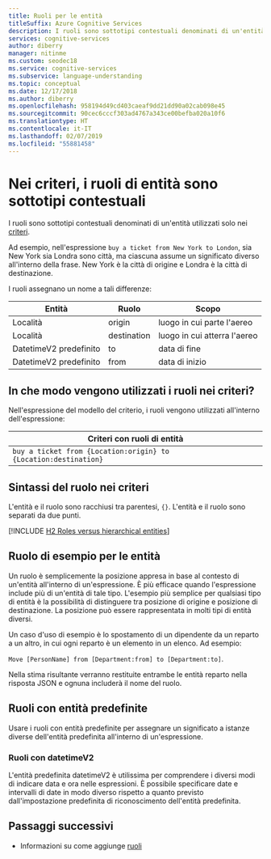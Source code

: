 ```yaml
---
title: Ruoli per le entità
titleSuffix: Azure Cognitive Services
description: I ruoli sono sottotipi contestuali denominati di un'entità utilizzati solo nei criteri. Ad esempio, nell'espressione `buy a ticket from New York to London`, sia New York sia Londra sono città, ma ciascuna assume un significato diverso all'interno della frase. New York è la città di origine e Londra è la città di destinazione.
services: cognitive-services
author: diberry
manager: nitinme
ms.custom: seodec18
ms.service: cognitive-services
ms.subservice: language-understanding
ms.topic: conceptual
ms.date: 12/17/2018
ms.author: diberry
ms.openlocfilehash: 958194d49cd403caeaf9dd21dd90a02cab098e45
ms.sourcegitcommit: 90cec6cccf303ad4767a343ce00befba020a10f6
ms.translationtype: HT
ms.contentlocale: it-IT
ms.lasthandoff: 02/07/2019
ms.locfileid: "55881458"
---
```

# <a name="entity-roles-in-patterns-are-contextual-subtypes"></a>Nei criteri, i ruoli di entità sono sottotipi contestuali
I ruoli sono sottotipi contestuali denominati di un'entità utilizzati solo nei [criteri](luis-concept-patterns.md).

Ad esempio, nell'espressione `buy a ticket from New York to London`, sia New York sia Londra sono città, ma ciascuna assume un significato diverso all'interno della frase. New York è la città di origine e Londra è la città di destinazione. 

I ruoli assegnano un nome a tali differenze:

|Entità|Ruolo|Scopo|
|--|--|--|
|Località|origin|luogo in cui parte l'aereo|
|Località|destination|luogo in cui atterra l'aereo|
|DatetimeV2 predefinito|to|data di fine|
|DatetimeV2 predefinito|from|data di inizio|

## <a name="how-are-roles-used-in-patterns"></a>In che modo vengono utilizzati i ruoli nei criteri?
Nell'espressione del modello del criterio, i ruoli vengono utilizzati all'interno dell'espressione: 

|Criteri con ruoli di entità|
|--|
|`buy a ticket from {Location:origin} to {Location:destination}`|


## <a name="role-syntax-in-patterns"></a>Sintassi del ruolo nei criteri
L'entità e il ruolo sono racchiusi tra parentesi, `{}`. L'entità e il ruolo sono separati da due punti. 


[!INCLUDE [H2 Roles versus hierarchical entities](../../../includes/cognitive-services-luis-hier-roles.md)] 

## <a name="example-role-for-entities"></a>Ruolo di esempio per le entità

Un ruolo è semplicemente la posizione appresa in base al contesto di un'entità all'interno di un'espressione. È più efficace quando l'espressione include più di un'entità di tale tipo. L'esempio più semplice per qualsiasi tipo di entità è la possibilità di distinguere tra posizione di origine e posizione di destinazione. La posizione può essere rappresentata in molti tipi di entità diversi. 

Un caso d'uso di esempio è lo spostamento di un dipendente da un reparto a un altro, in cui ogni reparto è un elemento in un elenco. Ad esempio:  

`Move [PersonName] from [Department:from] to [Department:to]`. 

Nella stima risultante verranno restituite entrambe le entità reparto nella risposta JSON e ognuna includerà il nome del ruolo. 

## <a name="roles-with-prebuilt-entities"></a>Ruoli con entità predefinite

Usare i ruoli con entità predefinite per assegnare un significato a istanze diverse dell'entità predefinita all'interno di un'espressione. 

### <a name="roles-with-datetimev2"></a>Ruoli con datetimeV2

L'entità predefinita datetimeV2 è utilissima per comprendere i diversi modi di indicare data e ora nelle espressioni. È possibile specificare date e intervalli di date in modo diverso rispetto a quanto previsto dall'impostazione predefinita di riconoscimento dell'entità predefinita. 

## <a name="next-steps"></a>Passaggi successivi

* Informazioni su come aggiunge [ruoli](luis-how-to-add-entities.md#add-a-role-to-pattern-based-entity)
